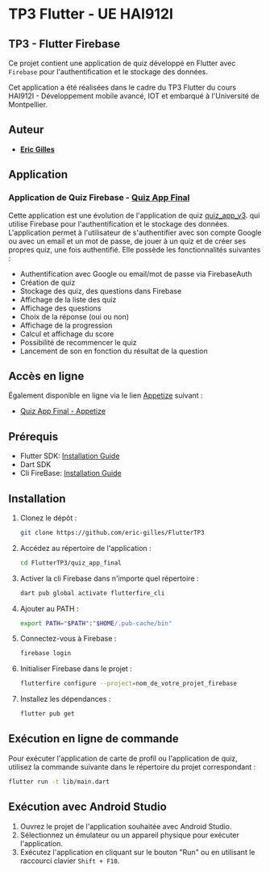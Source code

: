 # TP3 Flutter - UE HAI912I
## TP3 - Flutter Firebase

Ce projet contient une application de quiz développé en Flutter avec `Firebase` pour l'authentification et le stockage des données.

Cet application a été réalisées dans le cadre du TP3 Flutter du cours HAI912I - Développement mobile avancé, IOT et embarqué à l'Université de Montpellier.

## Auteur 
- **[Eric Gilles](https://github.com/eric-gilles)**

## Application

### Application de Quiz Firebase - [Quiz App Final](https://github.com/eric-gilles/FlutterTP3/tree/main/quiz_app_final)

Cette application est une évolution de l'application de quiz [quiz_app_v3](https://github.com/eric-gilles/FlutterTP2/tree/main/quiz_app_v3).
qui utilise Firebase pour l'authentification et le stockage des données. 
L'application permet à l'utilisateur de s'authentifier avec son compte Google ou avec un email et un mot de passe, de jouer à un quiz et de créer ses propres quiz, une fois authentifié.
Elle possède les fonctionnalités suivantes :
- Authentification avec Google ou email/mot de passe via FirebaseAuth
- Création de quiz
- Stockage des quiz, des questions dans Firebase
- Affichage de la liste des quiz
- Affichage des questions
- Choix de la réponse (oui ou non)
- Affichage de la progression
- Calcul et affichage du score
- Possibilité de recommencer le quiz
- Lancement de son en fonction du résultat de la question


## Accès en ligne

Également disponible en ligne via le lien [Appetize](https://appetize.io/) suivant :
- [Quiz App Final - Appetize](https://appetize.io/app/b_pjtit7m5didap4zmajmlg74d4e)


## Prérequis

- Flutter SDK: [Installation Guide](https://flutter.dev/docs/get-started/install)
- Dart SDK
- Cli FireBase: [Installation Guide](https://firebase.google.com/docs/cli?hl=fr&authuser=0#install_the_firebase_cli)

## Installation

1. Clonez le dépôt :
    ```bash
    git clone https://github.com/eric-gilles/FlutterTP3
    ```
2. Accédez au répertoire de l'application :
    ```bash
    cd FlutterTP3/quiz_app_final
    ```
3. Activer la cli Firebase dans n'importe quel répertoire :
    ```bash
    dart pub global activate flutterfire_cli
    ```
4. Ajouter au PATH :
    ```bash
    export PATH="$PATH":"$HOME/.pub-cache/bin"
    ```
5. Connectez-vous à Firebase :
    ```bash
    firebase login
    ```
6. Initialiser Firebase dans le projet :
    ```bash
    flutterfire configure --project=nom_de_votre_projet_firebase
    ```
7. Installez les dépendances :
    ```bash
    flutter pub get
    ```

## Exécution en ligne de commande

Pour exécuter l'application de carte de profil ou l'application de quiz, utilisez la commande suivante dans le répertoire du projet correspondant :

```bash
flutter run -t lib/main.dart
```

## Exécution avec Android Studio

1. Ouvrez le projet de l'application souhaitée avec Android Studio.
2. Sélectionnez un émulateur ou un appareil physique pour exécuter l'application.
2. Exécutez l'application en cliquant sur le bouton "Run" ou en utilisant le raccourci clavier `Shift + F10`.

